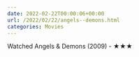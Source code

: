 ```yaml
---
date: 2022-02-22T00:00:06+00:00
url: /2022/02/22/angels--demons.html
categories: Movies
---
```

Watched Angels & Demons (2009) - ★★★




